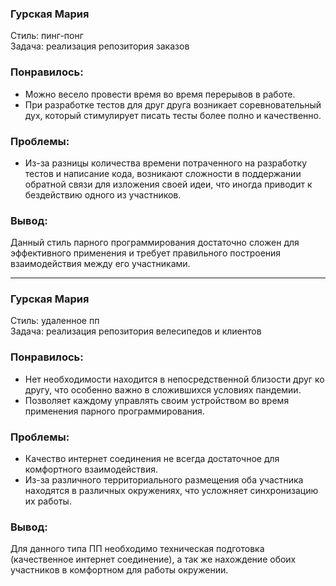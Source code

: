### Гурская Мария
Стиль: пинг-понг  
Задача: реализация репозитория заказов

### Понравилось: 
- Можно весело провести время во время перерывов в работе.  
- При разработке тестов для друг друга возникает соревновательный дух, который стимулирует писать тесты более полно и качественно.

### Проблемы: 
- Из-за разницы количества времени потраченного на разработку тестов и написание кода, возникают сложности в поддержании обратной связи для изложения своей идеи, что иногда приводит к бездействию одного из участников.

### Вывод: 
Данный стиль парного программирования достаточно сложен для эффективного применения и требует правильного построения взаимодействия между его участниками.

---

### Гурская Мария
Стиль: удаленное пп  
Задача: реализация репозитория велесипедов и клиентов 

### Понравилось: 
- Нет необходимости находится в непосредственной близости друг ко другу, что особенно важно в сложившихся условиях пандемии.
- Позволяет каждому управлять своим устройством во время применения парного программирования.

### Проблемы:
- Качество интернет соединения не всегда достаточное для комфортного взаимодействия.
- Из-за различного территориального размещения оба участника находятся в различных окружениях, что усложняет синхронизацию их работы.

### Вывод: 
Для данного типа ПП необходимо техническая подготовка (качественное интернет соединение), а так же нахождение обоих участников в комфортном для работы окружении.
